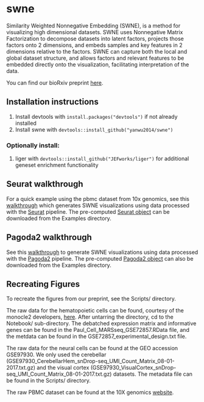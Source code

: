 # swne
Similarity Weighted Nonnegative Embedding (SWNE), is a method for visualizing high dimensional datasets.
SWNE uses Nonnegative Matrix Factorization to decompose datasets into latent factors, projects
those factors onto 2 dimensions, and embeds samples and key features in 2 dimensions relative to the
factors. SWNE can capture both the local and global dataset structure, and allows
factors and relevant features to be embedded directly onto the visualization, facilitating interpretation
of the data.

You can find our bioRxiv preprint [here](https://www.biorxiv.org/content/early/2018/03/05/276261.1).

## Installation instructions

1. Install devtools with `install.packages("devtools")` if not already installed
2. Install swne with `devtools::install_github("yanwu2014/swne")`

### Optionally install:
1. liger with `devtools::install_github("JEFworks/liger")` for additional geneset enrichment functionality

## Seurat walkthrough
For a quick example using the pbmc dataset from 10x genomics, see this [walkthrough](https://yanwu2014.github.io/swne/Examples/pbmc3k_swne_seurat.html) which generates SWNE visualizations using data processed with the [Seurat](http://satijalab.org/seurat/) pipeline. The pre-computed [Seurat object](https://github.com/yanwu2014/swne/blob/master/Examples/pbmc3k_seurat.Robj) can be downloaded from the Examples directory.

## Pagoda2 walkthrough
See this [walkthrough](https://yanwu2014.github.io/swne/Examples/pbmc3k_swne_pagoda2.html) to generate SWNE visualizations using data processed with the [Pagoda2](https://github.com/hms-dbmi/pagoda2) pipeline. The pre-computed [Pagoda2 object](https://github.com/yanwu2014/swne/blob/master/Examples/pbmc3k_pagoda2.Robj) can also be downloaded from the Examples directory.


## Recreating Figures
To recreate the figures from our preprint, see the Scripts/ directory. 

The raw data for the hematopoietic cells can be found, courtesy of the monocle2 developers, [here](http://www.gs.washington.edu/~xqiu/proj2/RGE_analysis_data.tar.gz). After untarring the directory,
cd to the Notebook/ sub-directory. The debatched expression matrix and informative genes can be found in
the Paul_Cell_MARSseq_GSE72857.RData file, and the metdata can be found in the GSE72857_experimental_design.txt
file.

The raw data for the neural cells can be found at the GEO accession GSE97930. We only used the cerebellar
(GSE97930_CerebellarHem_snDrop-seq_UMI_Count_Matrix_08-01-2017.txt.gz) and the visual cortex
(GSE97930_VisualCortex_snDrop-seq_UMI_Count_Matrix_08-01-2017.txt.gz) datasets. The metadata file can be 
found in the Scripts/ directory.

The raw PBMC dataset can be found at the 10X genomics [website](https://support.10xgenomics.com/single-cell-gene-expression/datasets/1.1.0/pbmc3k).
